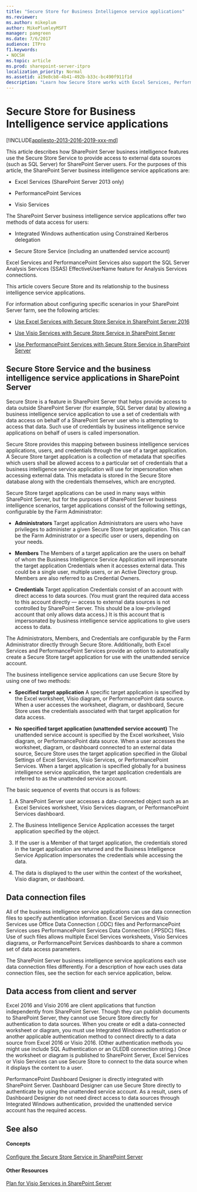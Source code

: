 ```yaml
---
title: "Secure Store for Business Intelligence service applications"
ms.reviewer: 
ms.author: mikeplum
author: MikePlumleyMSFT
manager: pamgreen
ms.date: 7/6/2017
audience: ITPro
f1.keywords:
- NOCSH
ms.topic: article
ms.prod: sharepoint-server-itpro
localization_priority: Normal
ms.assetid: a19e8cb8-4b41-492b-b33c-bc490f911f1d
description: "Learn how Secure Store works with Excel Services, PerformancePoint Services, and Visio Services to refresh data on SharePoint Server."
---
```


# Secure Store for Business Intelligence service applications

[!INCLUDE[appliesto-2013-2016-2019-xxx-md](../includes/appliesto-2013-2016-2019-xxx-md.md)]
  
This article describes how SharePoint Server business intelligence features use the Secure Store Service to provide access to external data sources (such as SQL Server) for SharePoint Server users. For the purposes of this article, the SharePoint Server business intelligence service applications are: 
  
- Excel Services (SharePoint Server 2013 only)
    
- PerformancePoint Services
    
- Visio Services
    
The SharePoint Server business intelligence service applications offer two methods of data access for users:
  
- Integrated Windows authentication using Constrained Kerberos delegation
    
- Secure Store Service (including an unattended service account)
    
Excel Services and PerformancePoint Services also support the SQL Server Analysis Services (SSAS) EffectiveUserName feature for Analysis Services connections.
  
This article covers Secure Store and its relationship to the business intelligence service applications.
  
For information about configuring specific scenarios in your SharePoint Server farm, see the following articles:
  
- [Use Excel Services with Secure Store Service in SharePoint Server 2016](use-excel-services-with-secure-store.md)
    
- [Use Visio Services with Secure Store Service in SharePoint Server](use-visio-services-with-secure-store.md)
    
- [Use PerformancePoint Services with Secure Store Service in SharePoint Server](use-performancepoint-services-with-secure-store.md)
    
## Secure Store Service and the business intelligence service applications in SharePoint Server

Secure Store is a feature in SharePoint Server that helps provide access to data outside SharePoint Server (for example, SQL Server data) by allowing a business intelligence service application to use a set of credentials with data access on behalf of a SharePoint Server user who is attempting to access that data. Such use of credentials by business intelligence service applications on behalf of users is called impersonation.
  
Secure Store provides this mapping between business intelligence services applications, users, and credentials through the use of a target application. A Secure Store target application is a collection of metadata that specifies which users shall be allowed access to a particular set of credentials that a business intelligence service application will use for impersonation when accessing external data. This metadata is stored in the Secure Store database along with the credentials themselves, which are encrypted.
  
Secure Store target applications can be used in many ways within SharePoint Server, but for the purposes of SharePoint Server business intelligence scenarios, target applications consist of the following settings, configurable by the Farm Administrator:
  
- **Administrators** Target application Administrators are users who have privileges to administer a given Secure Store target application. This can be the Farm Administrator or a specific user or users, depending on your needs. 
    
- **Members** The Members of a target application are the users on behalf of whom the Business Intelligence Service Application will impersonate the target application Credentials when it accesses external data. This could be a single user, multiple users, or an Active Directory group. Members are also referred to as Credential Owners.
    
- **Credentials** Target application Credentials consist of an account with direct access to data sources. (You must grant the required data access to this account directly — access to external data sources is not controlled by SharePoint Server. This should be a low-privileged account that only allows data access.) It is this account that is impersonated by business intelligence service applications to give users access to data. 
    
The Administrators, Members, and Credentials are configurable by the Farm Administrator directly through Secure Store. Additionally, both Excel Services and PerformancePoint Services provide an option to automatically create a Secure Store target application for use with the unattended service account.
  
The business intelligence service applications can use Secure Store by using one of two methods:
  
- **Specified target application** A specific target application is specified by the Excel worksheet, Visio diagram, or PerformancePoint data source. When a user accesses the worksheet, diagram, or dashboard, Secure Store uses the credentials associated with that target application for data access. 
    
- **No specified target application (unattended service account)** The unattended service account is specified by the Excel worksheet, Visio diagram, or PerformancePoint data source. When a user accesses the worksheet, diagram, or dashboard connected to an external data source, Secure Store uses the target application specified in the Global Settings of Excel Services, Visio Services, or PerformancePoint Services. When a target application is specified globally for a business intelligence service application, the target application credentials are referred to as the unattended service account.
    
The basic sequence of events that occurs is as follows:
  
1. A SharePoint Server user accesses a data-connected object such as an Excel Services worksheet, Visio Services diagram, or PerformancePoint Services dashboard.
    
2. The Business Intelligence Service Application accesses the target application specified by the object.
    
3. If the user is a Member of that target application, the credentials stored in the target application are returned and the Business Intelligence Service Application impersonates the credentials while accessing the data.
    
4. The data is displayed to the user within the context of the worksheet, Visio diagram, or dashboard.
    
## Data connection files

All of the business intelligence service applications can use data connection files to specify authentication information. Excel Services and Visio Services use Office Data Connection (.ODC) files and PerformancePoint Services uses PerformancePoint Services Data Connection (.PPSDC) files. Use of such files allows multiple Excel Services worksheets, Visio Services diagrams, or PerformancePoint Services dashboards to share a common set of data access parameters.
  
The SharePoint Server business intelligence service applications each use data connection files differently. For a description of how each uses data connection files, see the section for each service application, below.
  
## Data access from client and server

Excel 2016 and Visio 2016 are client applications that function independently from SharePoint Server. Though they can publish documents to SharePoint Server, they cannot use Secure Store directly for authentication to data sources. When you create or edit a data-connected worksheet or diagram, you must use Integrated Windows authentication or another applicable authentication method to connect directly to a data source from Excel 2016 or Visio 2016. (Other authentication methods you might use include SQL Authentication or an OLEDB connection string.) Once the worksheet or diagram is published to SharePoint Server, Excel Services or Visio Services can use Secure Store to connect to the data source when it displays the content to a user.
  
PerformancePoint Dashboard Designer is directly integrated with SharePoint Server. Dashboard Designer can use Secure Store directly to authenticate by using the unattended service account. As a result, users of Dashboard Designer do not need direct access to data sources through Integrated Windows authentication, provided the unattended service account has the required access.
  
## See also

#### Concepts

[Configure the Secure Store Service in SharePoint Server](configure-the-secure-store-service.md)
#### Other Resources

[Plan for Visio Services in SharePoint Server](/previous-versions/office/sharepoint-server-2010/ee663482(v=office.14))

